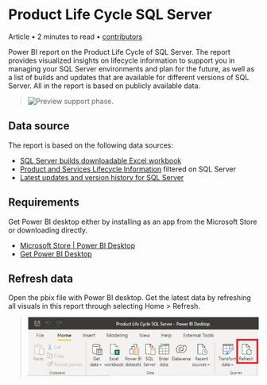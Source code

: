 # Product Life Cycle SQL Server

Article • 2 minutes to read • [contributors](https://github.com/ingebeumer/PLC-SQLServer/contributors)

Power BI report on the Product Life Cycle of SQL Server. The report provides visualized insights on lifecycle information to support you in managing your SQL Server environments and plan for the future, as well as a list of builds and updates that are available for different versions of SQL Server. All in the report is based on publicly available data.

> ![Preview support phase.](https://github.com/user-attachments/assets/3ecc641c-1f31-4124-af7c-9bab353f96f6)


## Data source

The report is based on the following data sources:

- [SQL Server builds downloadable Excel workbook](https://aka.ms/sqlserverbuilds)
- [Product and Services Lifecycle Information](https://learn.microsoft.com/en-us/lifecycle/products/?products=sql-server) filtered on SQL Server
- [Latest updates and version history for SQL Server](https://learn.microsoft.com/en-us/troubleshoot/sql/releases/download-and-install-latest-updates)

## Requirements

Get Power BI desktop either by installing as an app from the Microsoft Store or downloading directly.

- [Microsoft Store | Power BI Desktop](https://aka.ms/pbidesktop)
- [Get Power BI Desktop](https://learn.microsoft.com/en-us/power-bi/fundamentals/desktop-get-the-desktop)

## Refresh data

Open the pbix file with Power BI desktop. Get the latest data by refreshing all visuals in this report through selecting Home > Refresh.

> ![Refresh Power BI desktop file.](https://github.com/ingebeumer/PLC-SQLServer/blob/main/images/Refresh%20Power%20BI%20desktop%20file.png)
